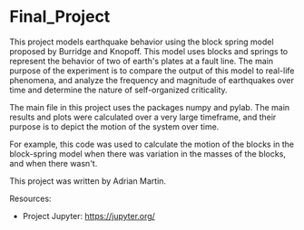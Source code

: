 # Final_Project

This project models earthquake behavior using the block spring model proposed by Burridge and Knopoff. This model uses blocks and springs to represent the behavior of two of earth's plates at a fault line. The main purpose of the experiment is to compare the output of this model to real-life phenomena, and analyze the frequency and magnitude of earthquakes over time and determine the nature of self-organized criticality. 
  
The main file in this project uses the packages numpy and pylab. The main results and plots were calculated over a very large timeframe, and their purpose is to depict the motion of the system over time.  
  
For example, this code was used to calculate the motion of the blocks in the block-spring model when there was variation in the masses of the blocks, and when there wasn't.
  
This project was written by Adrian Martin.  
  
Resources:  
* Project Jupyter: https://jupyter.org/
